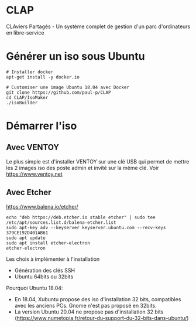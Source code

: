 # CLAP
CLAviers Partagés - Un système complet de gestion d'un parc d'ordinateurs en libre-service

# Générer un iso sous Ubuntu
```
# Installer docker
apt-get install -y docker.io

# Customiser une image Ubuntu 18.04 avec Docker 
git clone https://github.com/paul-p/CLAP
cd CLAP/IsoMaker
./isoBuilder
```

# Démarrer l'iso

## Avec VENTOY 
Le plus simple est d'installer VENTOY sur une clé USB qui permet de mettre les 2 images iso des poste admin et invité sur la même clé.
Voir https://www.ventoy.net


## Avec Etcher
https://www.balena.io/etcher/
```
echo "deb https://deb.etcher.io stable etcher" | sudo tee /etc/apt/sources.list.d/balena-etcher.list
sudo apt-key adv --keyserver keyserver.ubuntu.com --recv-keys 379CE192D401AB61
sudo apt update
sudo apt install etcher-electron
etcher-electron
```

Les choix à implémenter à l'installation
 * Génération des clés SSH
 * Ubuntu 64bits ou 32bits

Pourquoi Ubuntu 18.04: 
* En 18.04, Xubuntu propose des iso d'installation 32 bits, compatibles avec les anciens PCs. Gnome n'est pas proposé en 32bits.
* La version Ubuntu 20.04 ne propose pas d'installation 32 bits (https://www.numetopia.fr/retour-du-support-du-32-bits-dans-ubuntu/)



